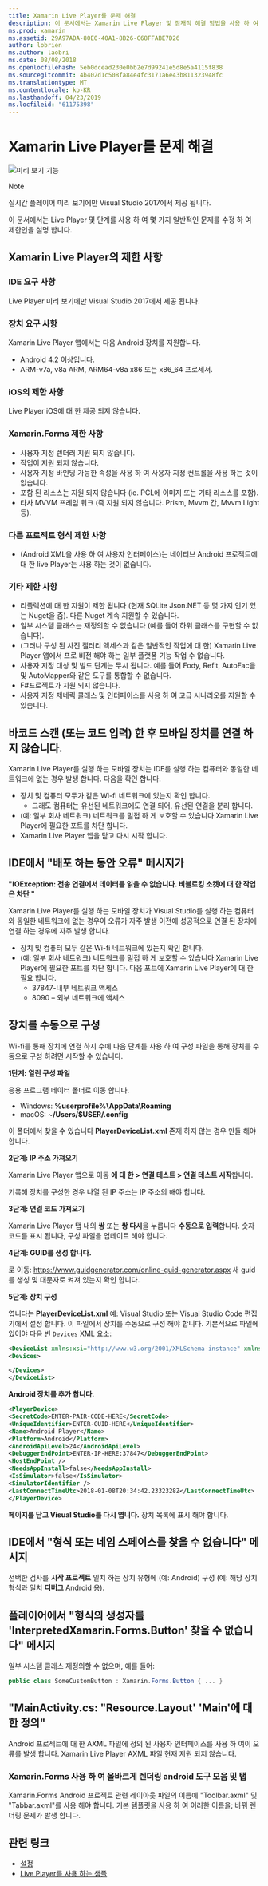 ```yaml
---
title: Xamarin Live Player를 문제 해결
description: 이 문서에서는 Xamarin Live Player 및 잠재적 해결 방법을 사용 하 여 알려진된 문제를 설명 합니다. 연결 문제, 구성 문제 및 자세히 설명합니다.
ms.prod: xamarin
ms.assetid: 29A97ADA-80E0-40A1-8B26-C68FFABE7D26
author: lobrien
ms.author: laobri
ms.date: 08/08/2018
ms.openlocfilehash: 5eb0dcead230e0bb2e7d99241e5d8e5a4115f838
ms.sourcegitcommit: 4b402d1c508fa84e4fc3171a6e43b811323948fc
ms.translationtype: MT
ms.contentlocale: ko-KR
ms.lasthandoff: 04/23/2019
ms.locfileid: "61175398"
---
```

# <a name="troubleshooting-xamarin-live-player"></a>Xamarin Live Player를 문제 해결

![미리 보기 기능](~/media/shared/preview.png)

> [!NOTE]
> 실시간 플레이어 미리 보기에만 Visual Studio 2017에서 제공 됩니다.

이 문서에서는 Live Player 및 단계를 사용 하 여 몇 가지 일반적인 문제를 수정 하 여 제한인을 설명 합니다.

## <a name="limitations-of-xamarin-live-player"></a>Xamarin Live Player의 제한 사항

### <a name="ide-requirements"></a>IDE 요구 사항

Live Player 미리 보기에만 Visual Studio 2017에서 제공 됩니다.

### <a name="device-requirements"></a>장치 요구 사항

Xamarin Live Player 앱에서는 다음 Android 장치를 지원합니다.

- Android 4.2 이상입니다.
- ARM-v7a, v8a ARM, ARM64-v8a x86 또는 x86_64 프로세서.

### <a name="ios-limitations"></a>iOS의 제한 사항

Live Player iOS에 대 한 제공 되지 않습니다.

### <a name="xamarinforms-limitations"></a>Xamarin.Forms 제한 사항

- 사용자 지정 렌더러 지원 되지 않습니다.
- 작업이 지원 되지 않습니다.
- 사용자 지정 바인딩 가능한 속성을 사용 하 여 사용자 지정 컨트롤을 사용 하는 것이 없습니다.
- 포함 된 리소스는 지원 되지 않습니다 (ie. PCL에 이미지 또는 기타 리소스를 포함).
- 타사 MVVM 프레임 워크 (즉 지원 되지 않습니다. Prism, Mvvm 간, Mvvm Light 등).

### <a name="other-project-type-limitations"></a>다른 프로젝트 형식 제한 사항

- (Android XML을 사용 하 여 사용자 인터페이스)는 네이티브 Android 프로젝트에 대 한 live Player는 사용 하는 것이 없습니다.

### <a name="miscellaneous-limitations"></a>기타 제한 사항

- 리플렉션에 대 한 지원이 제한 됩니다 (현재 SQLite Json.NET 등 몇 가지 인기 있는 Nuget을 줌). 다른 Nuget 계속 지원할 수 있습니다.
- 일부 시스템 클래스는 재정의할 수 없습니다 (예를 들어 하위 클래스를 구현할 수 없습니다).
- (그러나 구성 된 사진 갤러리 액세스과 같은 일반적인 작업에 대 한) Xamarin Live Player 앱에서 프로 비전 해야 하는 일부 플랫폼 기능 작업 수 없습니다.
- 사용자 지정 대상 및 빌드 단계는 무시 됩니다. 예를 들어 Fody, Refit, AutoFac을 및 AutoMapper와 같은 도구를 통합할 수 없습니다.
- F#프로젝트가 지원 되지 않습니다.
- 사용자 지정 제네릭 클래스 및 인터페이스를 사용 하 여 고급 시나리오를 지원할 수 있습니다.

## <a name="mobile-device-does-not-connect-after-scanning-barcode-or-entering-code"></a>바코드 스캔 (또는 코드 입력) 한 후 모바일 장치를 연결 하지 않습니다.

Xamarin Live Player를 실행 하는 모바일 장치는 IDE를 실행 하는 컴퓨터와 동일한 네트워크에 없는 경우 발생 합니다. 다음을 확인 합니다.

- 장치 및 컴퓨터 모두가 같은 Wi-fi 네트워크에 있는지 확인 합니다.
  - 그래도 컴퓨터는 유선된 네트워크에도 연결 되어, 유선된 연결을 분리 합니다.
- (예: 일부 회사 네트워크) 네트워크를 밀접 하 게 보호할 수 있습니다 Xamarin Live Player에 필요한 포트를 차단 합니다.
- Xamarin Live Player 앱을 닫고 다시 시작 합니다.

## <a name="error-while-trying-to-deploy-message-in-ide"></a>IDE에서 "배포 하는 동안 오류" 메시지가

**"IOException: 전송 연결에서 데이터를 읽을 수 없습니다. 비블로킹 소켓에 대 한 작업은 차단 "**

Xamarin Live Player를 실행 하는 모바일 장치가 Visual Studio를 실행 하는 컴퓨터와 동일한 네트워크에 없는 경우이 오류가 자주 발생 이전에 성공적으로 연결 된 장치에 연결 하는 경우에 자주 발생 합니다.

* 장치 및 컴퓨터 모두 같은 Wi-fi 네트워크에 있는지 확인 합니다.
* (예: 일부 회사 네트워크) 네트워크를 밀접 하 게 보호할 수 있습니다 Xamarin Live Player에 필요한 포트를 차단 합니다. 다음 포트에 Xamarin Live Player에 대 한 필요 합니다.
  * 37847-내부 네트워크 액세스 
  * 8090 – 외부 네트워크에 액세스

## <a name="manually-configure-device"></a>장치를 수동으로 구성

Wi-fi를 통해 장치에 연결 하지 수에 다음 단계를 사용 하 여 구성 파일을 통해 장치를 수동으로 구성 하려면 시작할 수 있습니다.

**1단계: 열린 구성 파일**

응용 프로그램 데이터 폴더로 이동 합니다.

* Windows: **%userprofile%\AppData\Roaming**
* macOS: **~/Users/$USER/.config**

이 폴더에서 찾을 수 있습니다 **PlayerDeviceList.xml** 존재 하지 않는 경우 만들 해야 합니다.

**2단계: IP 주소 가져오기**

Xamarin Live Player 앱으로 이동 **에 대 한 > 연결 테스트 > 연결 테스트 시작**합니다.

기록해 장치를 구성한 경우 나열 된 IP 주소는 IP 주소의 해야 합니다.

**3단계: 연결 코드 가져오기**

Xamarin Live Player 탭 내의 **쌍** 또는 **쌍 다시**을 누릅니다 **수동으로 입력**합니다. 숫자 코드를 표시 됩니다, 구성 파일을 업데이트 해야 합니다.

**4단계: GUID를 생성 합니다.**

로 이동: https://www.guidgenerator.com/online-guid-generator.aspx 새 guid를 생성 및 대문자로 켜져 있는지 확인 합니다.

**5단계: 장치 구성**

엽니다는 **PlayerDeviceList.xml** 예: Visual Studio 또는 Visual Studio Code 편집기에서 설정 합니다. 이 파일에서 장치를 수동으로 구성 해야 합니다. 기본적으로 파일에 있어야 다음 빈 `Devices` XML 요소:

```xml
<DeviceList xmlns:xsi="http://www.w3.org/2001/XMLSchema-instance" xmlns:xsd="http://www.w3.org/2001/XMLSchema">
<Devices>

</Devices>
</DeviceList>
```

**Android 장치를 추가 합니다.**

```xml
<PlayerDevice>
<SecretCode>ENTER-PAIR-CODE-HERE</SecretCode>
<UniqueIdentifier>ENTER-GUID-HERE</UniqueIdentifier>
<Name>Android Player</Name>
<Platform>Android</Platform>
<AndroidApiLevel>24</AndroidApiLevel>
<DebuggerEndPoint>ENTER-IP-HERE:37847</DebuggerEndPoint>
<HostEndPoint />
<NeedsAppInstall>false</NeedsAppInstall>
<IsSimulator>false</IsSimulator>
<SimulatorIdentifier />
<LastConnectTimeUtc>2018-01-08T20:34:42.2332328Z</LastConnectTimeUtc>
</PlayerDevice>
```

**페이지를 닫고 Visual Studio를 다시 엽니다.** 장치 목록에 표시 해야 합니다.

## <a name="type-or-namespace-cannot-be-found-message-in-ide"></a>IDE에서 "형식 또는 네임 스페이스를 찾을 수 없습니다" 메시지

선택한 검사를 **시작 프로젝트** 일치 하는 장치 유형에 (예: Android) 구성 (예: 해당 장치 형식과 일치 **디버그** Android 용).

## <a name="constructor-on-type-interpretedxamarinformsbutton-not-found-message-in-player"></a>플레이어에서 "형식의 생성자를 'InterpretedXamarin.Forms.Button' 찾을 수 없습니다" 메시지

일부 시스템 클래스 재정의할 수 없으며, 예를 들어:

```csharp
public class SomeCustomButton : Xamarin.Forms.Button { ... }
```

## <a name="mainactivitycs-resourcelayout-does-not-contain-a-definition-for-main"></a>"MainActivity.cs: "Resource.Layout' 'Main'에 대 한 정의"

Android 프로젝트에 대 한 AXML 파일에 정의 된 사용자 인터페이스를 사용 하 여이 오류를 발생 합니다.
Xamarin Live Player AXML 파일 현재 지원 되지 않습니다.

### <a name="android-toolbar-and-tabs-render-incorrectly-using-xamarinforms"></a>Xamarin.Forms 사용 하 여 올바르게 렌더링 android 도구 모음 및 탭

Xamarin.Forms Android 프로젝트 관련 레이아웃 파일의 이름에 "Toolbar.axml" 및 "Tabbar.axml"를 사용 해야 합니다. 기본 템플릿을 사용 하 여 이러한 이름을; 바꿔 렌더링 문제가 발생 합니다.

## <a name="related-links"></a>관련 링크

- [설정](~/tools/live-player/install.md)
- [Live Player를 사용 하는 샘플](https://developer.xamarin.com/samples/xamarin-live-player/all/)